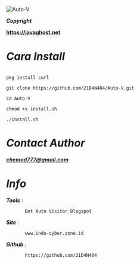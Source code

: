 ![Auto-V](https://github.com/21D4N404/Auto-V/blob/master/.font/Screenshot_20190117-231412.png)



***Copyright***

**https://javaghost.net**

***Cara Install***
====

```

pkg install curl

git clone https://github.com/21D4N404/Auto-V.git

cd Auto-V

chmod +x install.sh

./install.sh

```


*Contact Author*
====


***chemod777@gmail.com***


 
*Info*
====

***Tools***  :

           Bot Auto Visitor Blogspot
 
***Site***   : 
           
           www.indo-cyber.zone.id
           
***Github***   :
           
           https://github.com/21D4N404
